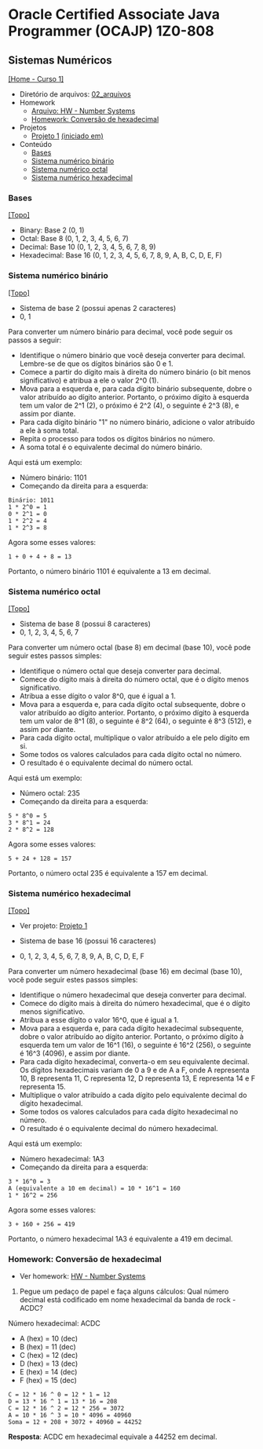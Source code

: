 # Oracle Certified Associate Java Programmer (OCAJP) 1Z0-808

## Sistemas Numéricos
[[Home - Curso 1]](../../README.md#curso-1)<br />

- Diretório de arquivos: [02_arquivos](./02_arquivos/)
- Homework
  - [Arquivo: HW - Number Systems](./02_arquivos/homework/HW%20-%20Number%20Systems.pdf)
  - [Homework: Conversão de hexadecimal](#homework-conversão-de-hexadecimal)
- Projetos
  - [Projeto 1](./02_arquivos/proj_01/) [(iniciado em)](#sistema-numérico-hexadecimal)
- Conteúdo
  - [Bases](#bases)
  - [Sistema numérico binário](#sistema-numérico-binário)
  - [Sistema numérico octal](#sistema-numérico-octal)
  - [Sistema numérico hexadecimal](#sistema-numérico-hexadecimal)

### Bases
[[Topo]](#)<br />

- Binary: Base 2 (0, 1)
- Octal: Base 8 (0, 1, 2, 3, 4, 5, 6, 7)
- Decimal: Base 10 (0, 1, 2, 3, 4, 5, 6, 7, 8, 9)
- Hexadecimal: Base 16 (0, 1, 2, 3, 4, 5, 6, 7, 8, 9, A, B, C, D, E, F)

### Sistema numérico binário
[[Topo]](#)<br />

- Sistema de base 2 (possui apenas 2 caracteres)
- 0, 1

Para converter um número binário para decimal, você pode seguir os passos a seguir:

- Identifique o número binário que você deseja converter para decimal. Lembre-se de que os dígitos binários são 0 e 1.
- Comece a partir do dígito mais à direita do número binário (o bit menos significativo) e atribua a ele o valor 2^0 (1).
- Mova para a esquerda e, para cada dígito binário subsequente, dobre o valor atribuído ao dígito anterior. Portanto, o próximo dígito à esquerda tem um valor de 2^1 (2), o próximo é 2^2 (4), o seguinte é 2^3 (8), e assim por diante.
- Para cada dígito binário "1" no número binário, adicione o valor atribuído a ele à soma total.
- Repita o processo para todos os dígitos binários no número.
- A soma total é o equivalente decimal do número binário.

Aqui está um exemplo:
- Número binário: 1101
- Começando da direita para a esquerda:
```text
Binário: 1011
1 * 2^0 = 1
0 * 2^1 = 0
1 * 2^2 = 4
1 * 2^3 = 8
```

Agora some esses valores:
```text
1 + 0 + 4 + 8 = 13
```

Portanto, o número binário 1101 é equivalente a 13 em decimal.

### Sistema numérico octal
[[Topo]](#)<br />

- Sistema de base 8 (possui 8 caracteres)
- 0, 1, 2, 3, 4, 5, 6, 7

Para converter um número octal (base 8) em decimal (base 10), você pode seguir estes passos simples:

- Identifique o número octal que deseja converter para decimal.
- Comece do dígito mais à direita do número octal, que é o dígito menos significativo.
- Atribua a esse dígito o valor 8^0, que é igual a 1.
- Mova para a esquerda e, para cada dígito octal subsequente, dobre o valor atribuído ao dígito anterior. Portanto, o próximo dígito à esquerda tem um valor de 8^1 (8), o seguinte é 8^2 (64), o seguinte é 8^3 (512), e assim por diante.
- Para cada dígito octal, multiplique o valor atribuído a ele pelo dígito em si.
- Some todos os valores calculados para cada dígito octal no número.
- O resultado é o equivalente decimal do número octal.

Aqui está um exemplo:
- Número octal: 235
- Começando da direita para a esquerda:
```text
5 * 8^0 = 5
3 * 8^1 = 24
2 * 8^2 = 128
```

Agora some esses valores:
```text
5 + 24 + 128 = 157
```

Portanto, o número octal 235 é equivalente a 157 em decimal.

### Sistema numérico hexadecimal
[[Topo]](#)<br />

- Ver projeto: [Projeto 1](./02_arquivos/proj_01/)

- Sistema de base 16 (possui 16 caracteres)
- 0, 1, 2, 3, 4, 5, 6, 7, 8, 9, A, B, C, D, E, F

Para converter um número hexadecimal (base 16) em decimal (base 10), você pode seguir estes passos simples:

- Identifique o número hexadecimal que deseja converter para decimal.
- Comece do dígito mais à direita do número hexadecimal, que é o dígito menos significativo.
- Atribua a esse dígito o valor 16^0, que é igual a 1.
- Mova para a esquerda e, para cada dígito hexadecimal subsequente, dobre o valor atribuído ao dígito anterior. Portanto, o próximo dígito à esquerda tem um valor de 16^1 (16), o seguinte é 16^2 (256), o seguinte é 16^3 (4096), e assim por diante.
- Para cada dígito hexadecimal, converta-o em seu equivalente decimal. Os dígitos hexadecimais variam de 0 a 9 e de A a F, onde A representa 10, B representa 11, C representa 12, D representa 13, E representa 14 e F representa 15.
- Multiplique o valor atribuído a cada dígito pelo equivalente decimal do dígito hexadecimal.
- Some todos os valores calculados para cada dígito hexadecimal no número.
- O resultado é o equivalente decimal do número hexadecimal.

Aqui está um exemplo:
- Número hexadecimal: 1A3
- Começando da direita para a esquerda:
```text
3 * 16^0 = 3
A (equivalente a 10 em decimal) = 10 * 16^1 = 160
1 * 16^2 = 256
```

Agora some esses valores:
```text
3 + 160 + 256 = 419
```

Portanto, o número hexadecimal 1A3 é equivalente a 419 em decimal.

### Homework: Conversão de hexadecimal

- Ver homework: [HW - Number Systems](./02_arquivos/homework/HW%20-%20Number%20Systems.pdf)

1. Pegue um pedaço de papel e faça alguns cálculos: Qual número decimal está codificado em
nome hexadecimal da banda de rock - ACDC?

Número hexadecimal: ACDC
- A (hex) = 10 (dec)
- B (hex) = 11 (dec)
- C (hex) = 12 (dec)
- D (hex) = 13 (dec)
- E (hex) = 14 (dec)
- F (hex) = 15 (dec)
```text
C = 12 * 16 ^ 0 = 12 * 1 = 12
D = 13 * 16 ^ 1 = 13 * 16 = 208
C = 12 * 16 ^ 2 = 12 * 256 = 3072
A = 10 * 16 ^ 3 = 10 * 4096 = 40960
Soma = 12 + 208 + 3072 + 40960 = 44252
```

**Resposta**: ACDC em hexadecimal equivale a 44252 em decimal.

